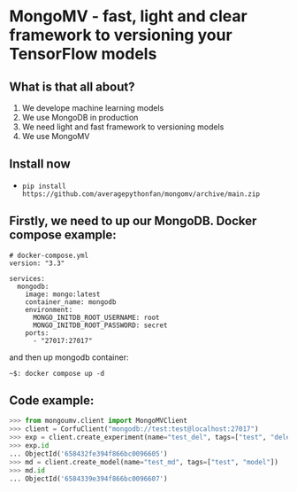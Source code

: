 # MongoMV - fast, light and clear framework to versioning your TensorFlow models

## What is that all about?

1. We develope machine learning models
2. We use MongoDB in production
2. We need light and fast framework to versioning models
3. We use MongoMV

## Install now

* `pip install https://github.com/averagepythonfan/mongomv/archive/main.zip`

## Firstly, we need to up our MongoDB. Docker compose example:
```
# docker-compose.yml
version: "3.3"

services:
  mongodb:
    image: mongo:latest
    container_name: mongodb
    environment:
      MONGO_INITDB_ROOT_USERNAME: root
      MONGO_INITDB_ROOT_PASSWORD: secret
    ports:
      - "27017:27017"

```

and then up mongodb container:
```
~$: docker compose up -d
```

## Code example:

```Python
>>> from mongoumv.client import MongoMVClient
>>> client = CorfuClient("mongodb://test:test@localhost:27017")
>>> exp = client.create_experiment(name="test_del", tags=["test", "delete"])
>>> exp.id
... ObjectId('658432fe394f866bc0096605')
>>> md = client.create_model(name="test_md", tags=["test", "model"])
>>> md.id
... ObjectId('6584339e394f866bc0096607')

```
